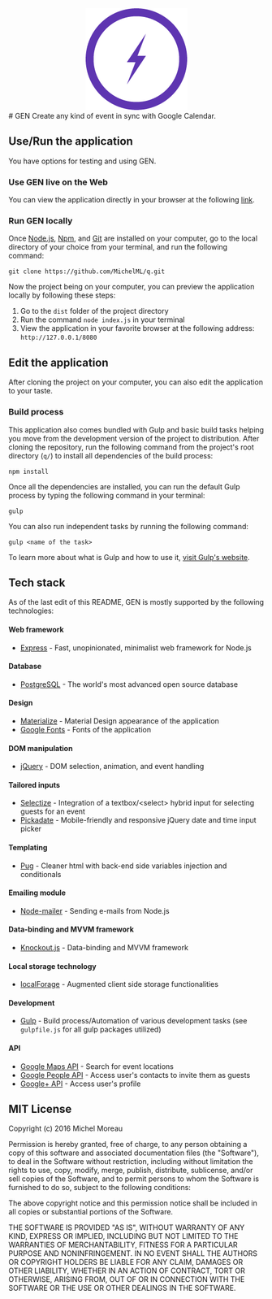 <div align="center">
<img src='public/img/gen-purple.png' style="margin:auto">
</div>
# GEN
Create any kind of event in sync with Google Calendar.
  
  
## Use/Run the application 
You have options for testing and using GEN.                         
### Use GEN live on the Web
You can view the application directly in your browser at the following [link](http://genevents.herokuapp.com/).    
### Run GEN locally
Once [Node.js](https://nodejs.org/en/), [Npm](https://www.npmjs.com/), and [Git](https://git-scm.com/) are installed on your computer, go to the local directory of your choice from your terminal, and run the following command:  
 
```  
git clone https://github.com/MichelML/q.git
```  

Now the project being on your computer, you can preview the application locally by following these steps:  
  
1. Go to the `dist` folder of the project directory  
2. Run the command `node index.js` in your terminal  
3. View the application in your favorite browser at the following address: `http://127.0.0.1/8080`  
  
## Edit the application  
After cloning the project on your computer, you can also edit the application to your taste.  

### Build process  
This application also comes bundled with Gulp and basic build tasks helping you move from the development version of the project to distribution. After cloning the repository, run the following command from the project's root directory (`q/`) to install all dependencies of the build process:   

```  
npm install
```   

Once all the dependencies are installed, you can run the default Gulp process by typing the following command in your terminal:   

```
gulp
```  

You can also run independent tasks by running the following command:   
 
```
gulp <name of the task>
```    

To learn more about what is Gulp and how to use it, [visit Gulp's website](http://gulpjs.com/).        
    
## Tech stack    
As of the last edit of this README, GEN is mostly supported by the following technologies:
#### Web framework  
* [Express](http://expressjs.com/) - Fast, unopinionated, minimalist web framework for Node.js

#### Database
* [PostgreSQL](https://www.postgresql.org/) - The world's most advanced open source database

    
#### Design    
* [Materialize](http://materializecss.com/) - Material Design appearance of the application  
* [Google Fonts](https://www.google.com/fonts) - Fonts of the application  
  
#### DOM manipulation   
* [jQuery](https://jquery.com/) - DOM selection, animation, and event handling   
  
#### Tailored inputs
* [Selectize](https://selectize.github.io/selectize.js/) - Integration of a textbox/\<select\> hybrid input for selecting guests for an event
* [Pickadate](http://amsul.ca/pickadate.js/) - Mobile-friendly and responsive jQuery date and time input picker

#### Templating 
* [Pug](https://github.com/pugjs/pug) - Cleaner html with back-end side variables injection and conditionals

#### Emailing module
* [Node-mailer](https://github.com/nodemailer/nodemailer) - Sending e-mails from Node.js

#### Data-binding and MVVM framework    
* [Knockout.js](http://knockoutjs.com/) - Data-binding and MVVM framework    
  
#### Local storage technology    
* [localForage](https://github.com/localForage/localForage) - Augmented client side storage functionalities  
  
#### Development    
* [Gulp](http://gulpjs.com/) - Build process/Automation of various development tasks (see `gulpfile.js` for all gulp packages utilized)     

#### API    
* [Google Maps API](https://developers.google.com/maps/web/?hl=en) - Search for event locations      
* [Google People API](https://developers.google.com/people/) - Access user's contacts to invite them as guests    
* [Google+ API](https://developers.google.com/+/web/api/rest/) - Access user's profile    
    
## MIT License    
Copyright (c) 2016 Michel Moreau  
  
Permission is hereby granted, free of charge, to any person obtaining a copy of this software and associated documentation files (the "Software"), to deal in the Software without restriction, including without limitation the rights to use, copy, modify, merge, publish, distribute, sublicense, and/or sell copies of the Software, and to permit persons to whom the Software is furnished to do so, subject to the following conditions:  
  
The above copyright notice and this permission notice shall be included in all copies or substantial portions of the Software.  
  
THE SOFTWARE IS PROVIDED "AS IS", WITHOUT WARRANTY OF ANY KIND, EXPRESS OR IMPLIED, INCLUDING BUT NOT LIMITED TO THE WARRANTIES OF MERCHANTABILITY, FITNESS FOR A PARTICULAR PURPOSE AND NONINFRINGEMENT. IN NO EVENT SHALL THE AUTHORS OR COPYRIGHT HOLDERS BE LIABLE FOR ANY CLAIM, DAMAGES OR OTHER LIABILITY, WHETHER IN AN ACTION OF CONTRACT, TORT OR OTHERWISE, ARISING FROM, OUT OF OR IN CONNECTION WITH THE SOFTWARE OR THE USE OR OTHER DEALINGS IN THE SOFTWARE.  
